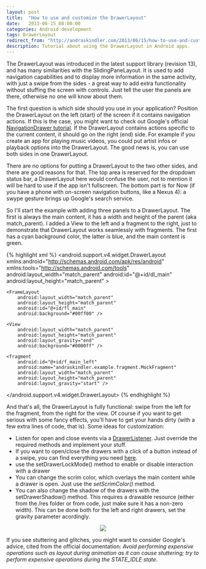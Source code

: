 ```yaml
---
layout: post
title:  "How to use and customize the DrawerLayout"
date:   2013-06-15 08:00:00
categories: Android development
tags: DrawerLayout
redirect_from: "http://andraskindler.com/2013/06/15/how-to-use-and-customize-the-drawerlayout/"
description: Tutorial about using the DrawerLayout in Android apps.
---
```

The DrawerLayout was introduced in the latest support library (revision 13), and has many similarities with the SlidingPaneLayout. It is used to add navigation capabilities and to display more information in the same activity, with just a swipe from the sides - a great way to add extra functionality without stuffing the screen with controls. Just tell the user the panels are there, otherwise no one will know about them.
<!-- more -->

The first question is which side should you use in your application? Position the DrawerLayout on the left (start) of the screen if it contains navigation actions. If this is the case, you might want to check out Google's official [NavigationDrawer tutorial](http://developer.android.com/design/patterns/navigation-drawer.html). If the DrawerLayout contains actions specific to the current content, it should go on the right (end) side. For example if you create an app for playing music videos, you could put artist infos or playback options into the DrawerLayout. The good news is, you can use both sides in one DrawerLayout.

There are no options for putting a DrawerLayout to the two other sides, and there are good reasons for that. The top area is reserved for the dropdown status bar, a DrawerLayout here would confuse the user, not to mention it will be hard to use if the app isn't fullscreen. The bottom part is for Now (if you have a phone with on-screen navigation buttons, like a Nexus 4): a swype gesture brings up Google's search service.

So I'll start the example with adding three panels to a DrawerLayout. The first is always the main content, it has a width and height of the parent (aka match_parent). I added a View to the left and a fragment to the right, just to demonstrate that DrawerLayout works seamlessly with fragments. The first has a cyan background color, the latter is blue, and the main content is green.

{% highlight xml %}
<android.support.v4.widget.DrawerLayout xmlns:android="http://schemas.android.com/apk/res/android"
    xmlns:tools="http://schemas.android.com/tools"
    android:layout_width="match_parent"
    android:id="@+id/dl_main"
    android:layout_height="match_parent" >

    <FrameLayout
        android:layout_width="match_parent"
        android:layout_height="match_parent"
        android:id="@+id/fl_main"
        android:background="#00ff00" />

    <View
        android:layout_width="match_parent"
        android:layout_height="match_parent"
        android:layout_gravity="end"
        android:background="#0000ff" />

    <fragment
        android:id="@+id/f_main_left"
        android:name="andraskindler.example.fragment.MockFragment"
        android:layout_width="match_parent"
        android:layout_height="match_parent"
        android:layout_gravity="start" />

</android.support.v4.widget.DrawerLayout>
{% endhighlight %}

And that's all, the DrawerLayout is fully functional: swipe from the left for the fragment, from the right for the view. Of course if you want to get serious with some fancy effects, you'll have to get your hands dirty (with a few extra lines of code, that is). Some ideas for customization:

*   Listen for open and close events via a [DrawerListener](http://developer.android.com/reference/android/support/v4/widget/DrawerLayout.DrawerListener.html). Just override the required methods and implement your stuff.
*   If you want to open/close the drawers with a click of a button instead of a swipe, you can find everything you need [here](http://developer.android.com/training/implementing-navigation/nav-drawer.html).
*   use the setDrawerLockMode() method to enable or disable interaction with a drawer
*   You can change the scrim color, which overlays the main content while a drawer is open. Just use the _setScrimColor()_ method.
*   You can also change the shadow of the drawers with the setDrawerShadow() method. This requires a drawable resource (either from the /res folder or from code, just make sure it has a non-zero width). This can be done both for the left and right drawers, set the gravity parameter acordingly.

<p  align="center">
    <img src="http://andraskindler.com/img/post/drawerlayout.jpg"/>
</p>

If you see stuttering and glitches, you might want to consider Google's advice, cited from the official documentation:
*Avoid performing expensive operations such as layout during animation as it can cause stuttering; try to perform expensive operations during the STATE_IDLE state*.
